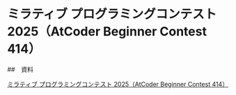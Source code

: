 # ミラティブ プログラミングコンテスト 2025（AtCoder Beginner Contest 414）

##　資料

[ミラティブ プログラミングコンテスト 2025（AtCoder Beginner Contest 414）](https://atcoder.jp/contests/abc414)
